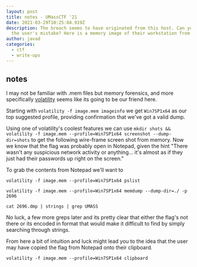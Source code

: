 ```yaml
---
layout: post
title: notes - UMassCTF '21
date: 2021-03-29T10:25:04.919Z
description: The breach seems to have originated from this host. Can you find
  the user's mistake? Here is a memory image of their workstation from that day.
author: javad
categories:
  - ctf
  - write-ups
---
```

## notes

I may not be familiar with .mem files but memory forensics, and more specifically [volatility](https://github.com/volatilityfoundation/volatility "https\://github.com/volatilityfoundation/volatility") seems like its going to be our friend here. 

Starting with `volatility -f image.mem imageinfo` we get `Win7SP1x64` as our top suggested profile, providing confirmation that we've got a valid dump.

Using one of volatility's coolest features we can use `mkdir shots && volatility -f image.mem --profile=Win7SP1x64 screenshot --dump-dir=shots` to get the following wire-frame screen shot from memory. Now we know that the flag was probably open in Notepad, given the hint "There wasn't any suspicious network activity or anything... it's almost as if they just had their passwords up right on the screen." 

To grab the contents from Notepad we'll want to 

`volatility -f image.mem --profile=Win7SP1x64 pslist`

`volatility -f image.mem --profile=Win7SP1x64 memdump --dump-dir=./ -p 2696`

`cat 2696.dmp | strings | grep UMASS` 

No luck, a few more greps later and its pretty clear that either the flag's not there or its encoded in format that would make it difficult to find by simply searching through strings. 

From here a bit of intuition and luck might lead you to the idea that the user may have copied the flag from Notepad onto their clipboard. 

`volatility -f image.mem --profile=Win7SP1x64 clipboard`